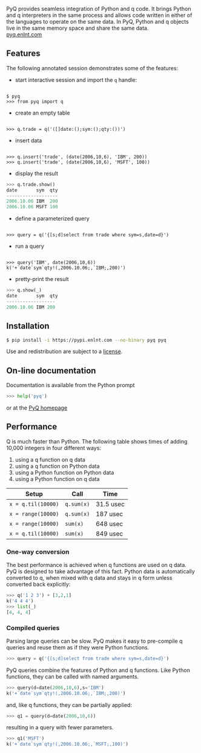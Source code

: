 PyQ provides seamless integration of Python and q code. It brings Python and q interpreters in the same process and allows code written in either of the languages to operate on the same data. In PyQ, Python and q objects live in the same memory space and share the same data.  
<i class="fa fa-hand-o-right"></i> [pyq.enlnt.com](http://pyq.enlnt.com) 


## Features

The following annotated session demonstrates some of the features:

- start interactive session and import the `q` handle:
<pre><code class="language-bash">
$ pyq
&gt;&gt;&gt; from pyq import q
</code></pre>
- create an empty table
<pre><code class="language-python">
&gt;&gt;&gt; q.trade = q('([]date:();sym:();qty:())')
</code></pre>
- insert data
<pre><code class="language-python">
&gt;&gt;&gt; q.insert('trade', (date(2006,10,6), 'IBM', 200))
&gt;&gt;&gt; q.insert('trade', (date(2006,10,6), 'MSFT', 100))
</code></pre>
- display the result
<!-- Prism cannot render the code block if a child of list item -->
```python
>>> q.trade.show()
date       sym  qty
-------------------
2006.10.06 IBM  200
2006.10.06 MSFT 100
```
- define a parameterized query
<pre><code class="language-python">
&gt;&gt;&gt; query = q('{[s;d]select from trade where sym=s,date=d}')
</code></pre>
- run a query
<pre><code class="language-python">
&gt;&gt;&gt; query('IBM', date(2006,10,6))
k('+`date`sym`qty!(,2006.10.06;,`IBM;,200)')
</code></pre>
- pretty-print the result
<!-- Prism cannot render code block if a child of list item -->
```python
>>> q.show(_)
date       sym  qty
------------------
2006.10.06 IBM 200
```


## Installation

```bash
$ pip install -i https://pypi.enlnt.com --no-binary pyq pyq
```
Use and redistribution are subject to a [license](https://pyq.enlnt.com/license.html).


## On-line documentation

Documentation is available from the Python prompt
```python
>>> help('pyq')
```
or at the [PyQ homepage](http://pyq.enlnt.com)


## Performance 

Q is much faster than Python. The following table shows times of adding 10,000 integers in four different ways: 

1. using a q function on q data
2. using a q function on Python data
3. using a Python function on Python data
4. using a Python function on q data

| Setup              | Call       | Time      |
|--------------------|------------|-----------|
| `x = q.til(10000)` | `q.sum(x)` | 31.5 usec |
| `x = range(10000)` | `q.sum(x)` | 187 usec  |
| `x = range(10000)` | `sum(x)`   | 648 usec  |
| `x = q.til(10000)` | `sum(x)`   | 849 usec  |


### One-way conversion

The best performance is achieved when q functions are used on q data. PyQ is designed to take advantage of this fact. Python data is automatically converted to q, when mixed with q data and stays in q form unless converted back explicitly:
```python
>>> q('1 2 3') + [3,2,1]
k('4 4 4')
>>> list(_)
[4, 4, 4]
```


### Compiled queries

Parsing large queries can be slow. PyQ makes it easy to pre-compile q queries and reuse them as if they were Python functions.
```python
>>> query = q('{[s;d]select from trade where sym=s,date=d}')
```
PyQ queries combine the features of Python and q functions. Like Python functions, they can be called with named arguments.
```python
>>> query(d=date(2006,10,6),s='IBM')
k('+`date`sym`qty!(,2006.10.06;,`IBM;,200)')
```
and, like q functions, they can be partially applied:
```python
>>> q1 = query(d=date(2006,10,6))
```
resulting in a query with fewer parameters.
```python
>>> q1('MSFT')
k('+`date`sym`qty!(,2006.10.06;,`MSFT;,100)')
```


